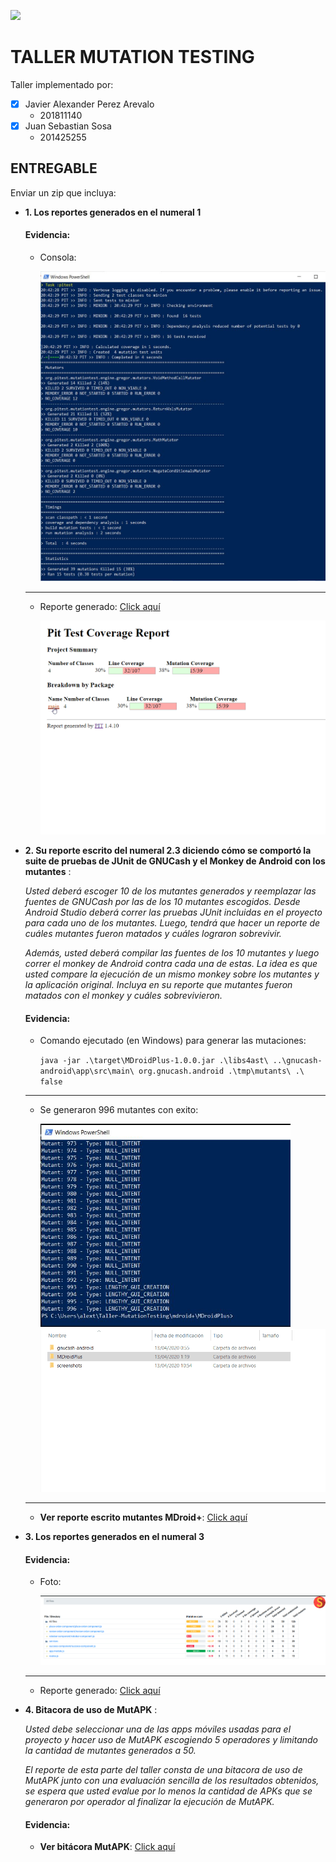 ![](https://raw.github.com/jssosa10/Taller-MutationTesting/master/common/images/logo-uniandes.png)

# TALLER MUTATION TESTING

Taller implementado por:
- [x] Javier Alexander Perez Arevalo
    - 201811140
- [x] Juan Sebastian Sosa
    - 201425255

## ENTREGABLE
Enviar un zip que incluya:

* **1. Los reportes generados en el numeral 1**

    #### Evidencia:
    
    * Consola:
    
       <img src="/pitest/screenshot/pitest-screenshot.JPG" width="600" >
    
    ***
    
    * Reporte generado: [Click aquí](https://htmlpreview.github.io/?https://raw.githubusercontent.com/jssosa10/Taller-MutationTesting/master/pitest/java-to-do/build/reports/pitest/202004122042/index.html)
    
       <img src="pitest/screenrecord/pitest-screenrecord.gif" width="500" >

* **2. Su reporte escrito del numeral 2.3 diciendo cómo se comportó la suite de pruebas de JUnit de GNUCash y el Monkey de Android con los mutantes** :

    *Usted deberá escoger 10 de los mutantes generados y reemplazar las fuentes de GNUCash por las de los 10 mutantes escogidos. Desde Android Studio deberá correr las pruebas JUnit incluidas en el proyecto para cada uno de los mutantes. Luego, tendrá que hacer un reporte de cuáles mutantes fueron matados y cuáles lograron sobrevivir.*

    *Además, usted deberá compilar las fuentes de los 10 mutantes y luego correr el monkey de Android contra cada una de estas. La idea es que usted compare la ejecución de un mismo monkey sobre los mutantes y la aplicación original. Incluya en su reporte que mutantes fueron matados con el monkey y cuáles sobrevivieron.*
    
    #### Evidencia:
    
    * Comando ejecutado (en Windows) para generar las mutaciones:

       ```java -jar .\target\MDroidPlus-1.0.0.jar .\libs4ast\ ..\gnucash-android\app\src\main\ org.gnucash.android .\tmp\mutants\ .\ false```
    
    ***
    
    * Se generaron 996 mutantes con exito:
    
       <img src="mdroid+/screenshots/MDroidPlus-screenshot-ok.JPG" width="400" >
    
       <img src="mdroid+/screenrecords/MDroidPlus-screenrecord-allmutants.gif" width="500" >
    
    ***
    
    * **Ver reporte escrito mutantes MDroid+**: [Click aquí](https://github.com/jssosa10/Taller-MutationTesting/wiki/2.-Reporte-escrito-MDroidPlus)

* **3. Los reportes generados en el numeral 3**

    #### Evidencia:
    
    * Foto:
    
       <img src="/stryker/report_screen.png">
    
    ***
    
    * Reporte generado: [Click aquí](https://htmlpreview.github.io/?https://raw.githubusercontent.com/jssosa10/Taller-MutationTesting/master/stryker/reports/mutation/html/index.html)

* **4. Bitacora de uso de MutAPK** :

    *Usted debe seleccionar una de las apps móviles usadas para el proyecto y hacer uso de MutAPK escogiendo 5 operadores y limitando la cantidad de mutantes generados a 50.*

    *El reporte de esta parte del taller consta de una bitacora de uso de MutAPK junto con una evaluación sencilla de los resultados obtenidos, se espera que usted evalue por lo menos la cantidad de APKs que se generaron por operador al finalizar la ejecución de MutAPK.*

    #### Evidencia:
    
    * **Ver bitácora MutAPK**: [Click aquí](https://github.com/jssosa10/Taller-MutationTesting/wiki/4.-Bit%C3%A1cora-MutAPK)
